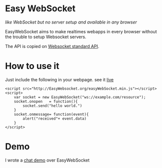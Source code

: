 # Easy WebSocket

*like WebSocket but no server setup and available in any browser*

EasyWebSocket aims to make realtimes webapps in every browser without the trouble
to setup Websocket servers.

The API is copied on [Websocket standard API](http://dev.w3.org/html5/websockets/).

# How to use it

Just include the following in your webpage. see it [live](http://easywebsocket.org/example/example.html)

    <script src="http://EasyWebsocket.org/easyWebSocket.min.js"></script>	
    <script>
        var socket = new EasyWebSocket("ws://example.com/resource");
        socket.onopen	= function(){
            socket.send("hello world.")
        }
        socket.onmessage= function(event){
            alert("received"+ event.data)
        }
    </script>

# Demo

I wrote a [chat demo](http://jeromeetienne.github.com/EasyWebsocket/example/demo.html) over EasyWebSocket